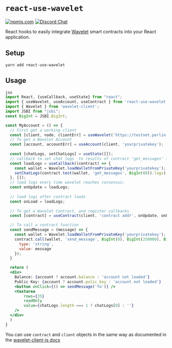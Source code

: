 # `react-use-wavelet`
[![npmjs.com](https://img.shields.io/npm/v/react-use-wavelet.svg)](https://www.npmjs.com/package/react-use-wavelet)
[![Discord Chat](https://img.shields.io/discord/458332417909063682.svg)](https://discord.gg/dMYfDPM)

React hooks to easily integrate [Wavelet](https://wavelet.perlin.net) smart contracts into your React application. 

## Setup

```shell
yarn add react-use-wavelet
```

## Usage

```jsx
jsx
import React, {useCallback, useState} from "react";
import { useWavelet, useAccount, useContract } from 'react-use-wavelet';
import { Wavelet } from 'wavelet-client';
import JSBI from "jsbi";
const BigInt = JSBI.BigInt;

const MyAccount = () => {
  // First get a working client
  const [client, node, clientErr] = useWavelet('https://testnet.perlin.net');
  // To get a Wavelet Account
  const [account, accountErr] = useAccount(client, 'yourprivatekey');
  
  const [chatLogs, setChatLogs] = useState([]);
  // callback to set chat logs  to results of contract 'get_messages' function
  const loadLogs = useCallback((contract) => {
    const wallet = Wavelet.loadWalletFromPrivateKey('yourprivatekey');
    setChatLogs(contract.test(wallet, 'get_messages', BigInt(0)).logs);
  }, []);
  // load logs every time wavelet reaches consensus;
  const onUpdate = loadLogs;
  
  // load logs after contract loads
  const onLoad = loadLogs;
  
  // To get a Wavelet Contract, and register callbacks
  const [contract] = useContract(client, 'contract addr', onUpdate, onLoad);

  // To call a contract function
  const sendMessage = (message) => {
    const wallet = Wavelet.loadWalletFromPrivateKey('yourprivatekey');
    contract.call(wallet, 'send_message', BigInt(0), BigInt(250000), BigInt(0),  {
      type: 'string',
      value: message
    });
  }

  return (
  <div>
    Balance: {account ? account.balance : 'account not loaded'}
    Public Key: {account ? account.pulic_key : 'account not loaded'}
    <button onClick={() => sendMessage('Yo')} />
    <textarea
        rows={35}
        readOnly
        value={chatLogs.length === 1 ? chatLogs[0] : ''}
    />
  </div>
  )
}
```

You can use `contract` and `client` objects in the same way as documented in the [wavelet-client-js docs](https://github.com/perlin-network/wavelet-client-js)
